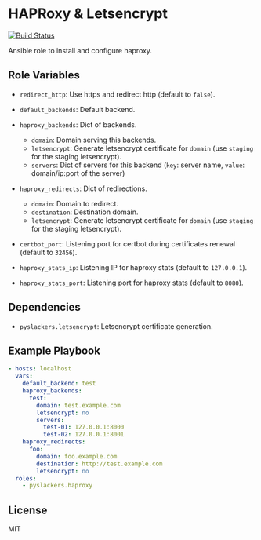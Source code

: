 HAPRoxy & Letsencrypt
=====================

[![Build Status](https://travis-ci.org/pyslackers/ansible-role-haproxy.svg?branch=master)](https://travis-ci.org/pyslackers/ansible-role-common)

Ansible role to install and configure haproxy.

Role Variables
--------------
* `redirect_http`: Use https and redirect http (default to `false`).
* `default_backends`: Default backend.

* `haproxy_backends`: Dict of backends.
    * `domain`: Domain serving this backends.
    * `letsencrypt`: Generate letsencrypt certificate for `domain` (use `staging` for the staging letsencrypt).
    * `servers`: Dict of servers for this backend (`key`: server name, `value`: domain/ip:port of the server)
* `haproxy_redirects`: Dict of redirections.
    * `domain`: Domain to redirect.
    * `destination`: Destination domain.
    * `letsencrypt`: Generate letsencrypt certificate for `domain` (use `staging` for the staging letsencrypt).

* `certbot_port`: Listening port for certbot during certificates renewal (default to `32456`).
* `haproxy_stats_ip`: Listening IP for haproxy stats (default to `127.0.0.1`).
* `haproxy_stats_port`: Listening port for haproxy stats (default to `8080`).

Dependencies
------------

* `pyslackers.letsencrypt`: Letsencrypt certificate generation.

Example Playbook
----------------

```yml
- hosts: localhost
  vars:
    default_backend: test
    haproxy_backends:
      test:
        domain: test.example.com
        letsencrypt: no
        servers:
          test-01: 127.0.0.1:8000
          test-02: 127.0.0.1:8001
    haproxy_redirects:
      foo:
        domain: foo.example.com
        destination: http://test.example.com
        letsencrypt: no
  roles: 
    - pyslackers.haproxy
```

License
-------

MIT
